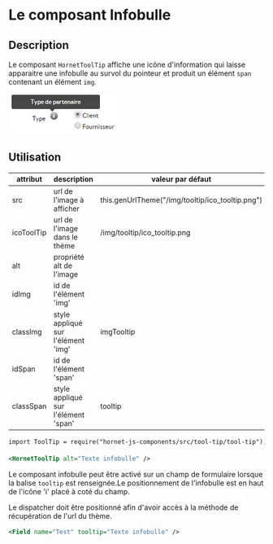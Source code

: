 # Le composant Infobulle

## Description

Le composant `HornetToolTip` affiche une icône d'information qui laisse apparaitre une infobulle au survol du pointeur et produit un élément `span`  contenant un élément `img`.

![infobulle](./sources/composants/basique/infobulle.png)

## Utilisation

| attribut   | description                                         | valeur par défaut                                |
| ---------- | --------------------------------------------------- | ------------------------------------------------ |
| src        | url de l'image à afficher                           | this.genUrlTheme("/img/tooltip/ico_tooltip.png") |
| icoToolTip | url de l'image dans le théme                        | /img/tooltip/ico_tooltip.png                     |
| alt        | propriété alt de l'image                            |                                                  |
| idImg      | id de l'élément 'img'                               |                                                  |
| classImg   | style appliqué sur l'élément 'img'                  | imgTooltip                                       |
| idSpan     | id de l'élément 'span'                              |                                                  |
| classSpan  | style appliqué sur l'élément 'span'                 | tooltip                                          |

```xml
import ToolTip = require("hornet-js-components/src/tool-tip/tool-tip");

<HornetToolTip alt="Texte infobulle" />
```

Le composant infobulle peut être activé sur un champ de formulaire lorsque la balise `tooltip` est renseignée.Le positionnement de l'infobulle est en haut de l'icône 'i' placé à coté du champ.

Le dispatcher doit être positionné afin d'avoir accès à la méthode de récupération de l'url du thème.

```xml
<Field name="Test" tooltip="Texte infobulle" />
```
